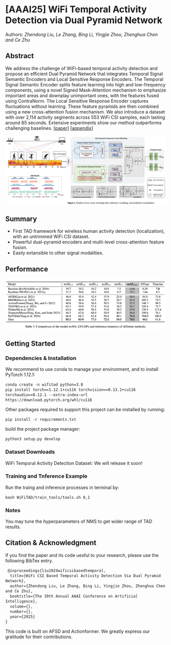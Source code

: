 # [AAAI25] WiFi Temporal Activity Detection via Dual Pyramid Network
Authors: *Zhendong Liu, Le Zhang, Bing Li, Yingjie Zhou, Zhenghua Chen and Ce Zhu*

## Abstract
We address the challenge of WiFi-based temporal activity detection and  propose an efficient Dual Pyramid Network that integrates Temporal Signal Semantic Encoders and Local Sensitive Response Encoders. The Temporal Signal Semantic Encoder splits feature learning into high and low-frequency components, using a novel Signed Mask-Attention mechanism to emphasize important areas and downplay unimportant ones, with the features fused using ContraNorm. The Local Sensitive Response Encoder captures fluctuations without learning. These feature pyramids are then combined using a new cross-attention fusion mechanism. We also introduce a dataset with over 2,114 activity segments across 553 WiFi CSI samples, each lasting around 85 seconds. Extensive experiments show our method outperforms challenging baselines. [[paper](https://github.com/AVC2-UESTC/WiFiTAD/blob/main/mainPaper.pdf)] [[appendix](https://github.com/AVC2-UESTC/WiFiTAD/blob/main/Appendix.pdf)] 

 <p align="center">
 <img width="700" src="figures/1741098982203.png">
 </p>

## Summary 
- First TAD framework for wireless human activity detection (localization), with an untrimmed WiFi CSI dataset.
- Powerful dual-pyramid encoders and multi-level cross-attention feature fusion.
- Easily extansible to other signal modalities.

## Performance

![](figures/performance.png)

## Getting Started
### Dependencies & Installation
We recommend to use conda to manage your environment, and to install PyTorch 1.12.1:

```
conda create -n wifitad python=3.8
pip install torch==1.12.1+cu116 torchvision==0.13.1+cu116 torchaudio==0.12.1 --extra-index-url https://download.pytorch.org/whl/cu116
```

Other packages required to support this project can be installed by running:

```
pip install -r requirements.txt
```

build the project package manager: 

```
python3 setup.py develop
```

### Dataset Downloads
WiFi Temporal Activity Detection Dataset: We will release it soon!

### Training and Tnference Example
Run the traing and inference processes in terminal by: 

```
bash WiFiTAD/train_tools/tools.sh 0,1
```

### Notes
You may tune the hyperparameters of NMS to get wider range of TAD results.

## Citation & Acknowledgment
If you find the paper and its code uesful to your research, please use the following BibTex entry.

```
 @inproceedings{liu2024wificsibasedtemporal,
  title={WiFi CSI Based Temporal Activity Detection Via Dual Pyramid Network},
  author={Zhendong Liu, Le Zhang, Bing Li, Yingjie Zhou, Zhenghua Chen and Ce Zhu},
  booktitle={The 39th Annual AAAI Conference on Artificial Intelligence},
  volume={},
  number={},
  year={2025}
}
```

This code is built on AFSD and Actionformer. We greatly express our gratitude for their contributions.
